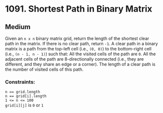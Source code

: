 # 1091. Shortest Path in Binary Matrix

## Medium

Given an `n x n` binary matrix grid, return the length of the shortest clear path in the matrix. If there is no clear
path, return `-1`. A clear path in a binary matrix is a path from the top-left cell (i.e., `(0, 0)`) to the bottom-right 
cell (i.e., `(n - 1, n - 1)`) such that: All the visited cells of the path are `0`. All the adjacent cells of the path 
are 8-directionally connected (i.e., they are different, and they share an edge or a corner). The length of a clear path 
is the number of visited cells of this path.

### Constraints:

`n == grid.length`  
`n == grid[i].length`  
`1 <= n <= 100`  
`grid[i][j]` is `0` or `1`  
